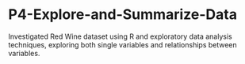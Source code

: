 # P4-Explore-and-Summarize-Data
Investigated Red Wine dataset using R and exploratory data analysis techniques, exploring both single variables and relationships between variables.
